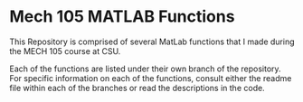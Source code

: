 # Mech 105 MATLAB Functions
This Repository is comprised of several MatLab functions that I made during the MECH 105 course at CSU.

Each of the functions are listed under their own branch of the repository. For specific information on each of the functions, consult either the readme file within each of the branches or read the descriptions in the code. 

